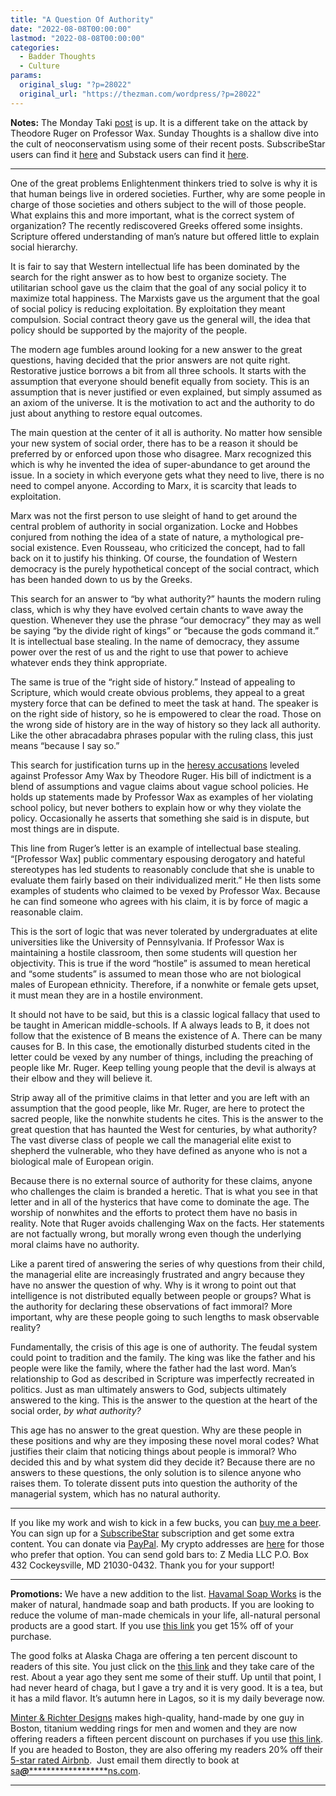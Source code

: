 ```yaml
---
title: "A Question Of Authority"
date: "2022-08-08T00:00:00"
lastmod: "2022-08-08T00:00:00"
categories:
  - Badder Thoughts
  - Culture
params:
  original_slug: "?p=28022"
  original_url: "https://thezman.com/wordpress/?p=28022"
---
```


**Notes:** The Monday Taki
<a href="https://www.takimag.com/article/print-the-legend-2/"
rel="noopener" target="_blank">post</a> is up. It is a different take on
the attack by Theodore Ruger on Professor Wax. Sunday Thoughts is a
shallow dive into the cult of neoconservatism using some of their recent
posts. SubscribeStar users can find it
<a href="https://www.subscribestar.com/posts/670359" rel="noopener"
target="_blank">here</a> and Substack users can find it <a
href="https://thedissident.substack.com/p/sunday-thoughts-august-07-2022?sd=pf"
rel="noopener" target="_blank">here</a>.

------------------------------------------------------------------------

One of the great problems Enlightenment thinkers tried to solve is why
it is that human beings live in ordered societies. Further, why are some
people in charge of those societies and others subject to the will of
those people. What explains this and more important, what is the correct
system of organization? The recently rediscovered Greeks offered some
insights. Scripture offered understanding of man’s nature but offered
little to explain social hierarchy.

It is fair to say that Western intellectual life has been dominated by
the search for the right answer as to how best to organize society. The
utilitarian school gave us the claim that the goal of any social policy
it to maximize total happiness. The Marxists gave us the argument that
the goal of social policy is reducing exploitation. By exploitation they
meant compulsion. Social contract theory gave us the general will, the
idea that policy should be supported by the majority of the people.

The modern age fumbles around looking for a new answer to the great
questions, having decided that the prior answers are not quite right.
Restorative justice borrows a bit from all three schools. It starts with
the assumption that everyone should benefit equally from society. This
is an assumption that is never justified or even explained, but simply
assumed as an axiom of the universe. It is the motivation to act and the
authority to do just about anything to restore equal outcomes.

The main question at the center of it all is authority. No matter how
sensible your new system of social order, there has to be a reason it
should be preferred by or enforced upon those who disagree. Marx
recognized this which is why he invented the idea of super-abundance to
get around the issue. In a society in which everyone gets what they need
to live, there is no need to compel anyone. According to Marx, it is
scarcity that leads to exploitation.

Marx was not the first person to use sleight of hand to get around the
central problem of authority in social organization. Locke and Hobbes
conjured from nothing the idea of a state of nature, a mythological
pre-social existence. Even Rousseau, who criticized the concept, had to
fall back on it to justify his thinking. Of course, the foundation of
Western democracy is the purely hypothetical concept of the social
contract, which has been handed down to us by the Greeks.

This search for an answer to “by what authority?” haunts the modern
ruling class, which is why they have evolved certain chants to wave away
the question. Whenever they use the phrase “our democracy” they may as
well be saying “by the divide right of kings” or “because the gods
command it.” It is intellectual base stealing. In the name of democracy,
they assume power over the rest of us and the right to use that power to
achieve whatever ends they think appropriate.

The same is true of the “right side of history.” Instead of appealing to
Scripture, which would create obvious problems, they appeal to a great
mystery force that can be defined to meet the task at hand. The speaker
is on the right side of history, so he is empowered to clear the road.
Those on the wrong side of history are in the way of history so they
lack all authority. Like the other abracadabra phrases popular with the
ruling class, this just means “because I say so.”

This search for justification turns up in the <a
href="https://www.thefire.org/university-of-pennsylvania-law-deans-report-regarding-amy-wax-june-23-2022/"
rel="noopener" target="_blank">heresy accusations</a> leveled against
Professor Amy Wax by Theodore Ruger. His bill of indictment is a blend
of assumptions and vague claims about vague school policies. He holds up
statements made by Professor Wax as examples of her violating school
policy, but never bothers to explain how or why they violate the policy.
Occasionally he asserts that something she said is in dispute, but most
things are in dispute.

This line from Ruger’s letter is an example of intellectual base
stealing. “\[Professor Wax\] public commentary espousing derogatory and
hateful stereotypes has led students to reasonably conclude that she is
unable to evaluate them fairly based on their individualized merit.” He
then lists some examples of students who claimed to be vexed by
Professor Wax. Because he can find someone who agrees with his claim, it
is by force of magic a reasonable claim.

This is the sort of logic that was never tolerated by undergraduates at
elite universities like the University of Pennsylvania. If Professor Wax
is maintaining a hostile classroom, then some students will question her
objectivity. This is true if the word “hostile” is assumed to mean
heretical and “some students” is assumed to mean those who are not
biological males of European ethnicity. Therefore, if a nonwhite or
female gets upset, it must mean they are in a hostile environment.

It should not have to be said, but this is a classic logical fallacy
that used to be taught in American middle-schools. If A always leads to
B, it does not follow that the existence of B means the existence of A.
There can be many causes for B. In this case, the emotionally disturbed
students cited in the letter could be vexed by any number of things,
including the preaching of people like Mr. Ruger. Keep telling young
people that the devil is always at their elbow and they will believe it.

Strip away all of the primitive claims in that letter and you are left
with an assumption that the good people, like Mr. Ruger, are here to
protect the sacred people, like the nonwhite students he cites. This is
the answer to the great question that has haunted the West for
centuries, by what authority? The vast diverse class of people we call
the managerial elite exist to shepherd the vulnerable, who they have
defined as anyone who is not a biological male of European origin.

Because there is no external source of authority for these claims,
anyone who challenges the claim is branded a heretic. That is what you
see in that letter and in all of the hysterics that have come to
dominate the age. The worship of nonwhites and the efforts to protect
them have no basis in reality. Note that Ruger avoids challenging Wax on
the facts. Her statements are not factually wrong, but morally wrong
even though the underlying moral claims have no authority.

Like a parent tired of answering the series of why questions from their
child, the managerial elite are increasingly frustrated and angry
because they have no answer the question of why. Why is it wrong to
point out that intelligence is not distributed equally between people or
groups? What is the authority for declaring these observations of fact
immoral? More important, why are these people going to such lengths to
mask observable reality?

Fundamentally, the crisis of this age is one of authority. The feudal
system could point to tradition and the family. The king was like the
father and his people were like the family, where the father had the
last word. Man’s relationship to God as described in Scripture was
imperfectly recreated in politics. Just as man ultimately answers to
God, subjects ultimately answered to the king. This is the answer to the
question at the heart of the social order, *by what authority?*

This age has no answer to the great question. Why are these people in
these positions and why are they imposing these novel moral codes? What
justifies their claim that noticing things about people is immoral? Who
decided this and by what system did they decide it? Because there are no
answers to these questions, the only solution is to silence anyone who
raises them. To tolerate dissent puts into question the authority of the
managerial system, which has no natural authority.

------------------------------------------------------------------------

If you like my work and wish to kick in a few bucks, you can
<a href="https://www.buymeacoffee.com/mujolulu" rel="noopener"
target="_blank">buy me a beer</a>. You can sign up for a
<a href="https://www.subscribestar.com/the-z-blog" rel="noopener"
target="_blank">SubscribeStar</a> subscription and get some extra
content. You can donate via <a
href="https://www.paypal.com/donate/?cmd=_s-xclick&amp;hosted_button_id=UDAS2Q8JYA6CN&amp;source=url"
rel="noopener" target="_blank">PayPal</a>. My crypto addresses are
<a href="https://thezman.com/wordpress/?page_id=22713" rel="noopener"
target="_blank">here</a> for those who prefer that option. You can send
gold bars to: Z Media LLC P.O. Box 432 Cockeysville, MD 21030-0432.
Thank you for your support!

------------------------------------------------------------------------

**Promotions:** We have a new addition to the list.
<a href="https://havamalsoapworks.com/" rel="noopener"
target="_blank">Havamal Soap Works</a> is the maker of natural, handmade
soap and bath products. If you are looking to reduce the volume of
man-made chemicals in your life, all-natural personal products are a
good start. If you use
<a href="https://havamalsoapworks.com/discount/ZMAN" rel="noopener"
target="_blank">this link</a> you get 15% off of your purchase.

The good folks at Alaska Chaga are offering a ten percent discount to
readers of this site. You just click on the
<a href="https://alaskachaga.us/discount/ZMAN" rel="noopener noreferrer"
target="_blank">this link</a> and they take care of the rest. About a
year ago they sent me some of their stuff. Up until that point, I had
never heard of chaga, but I gave a try and it is very good. It is a tea,
but it has a mild flavor. It’s autumn here in Lagos, so it is my daily
beverage now.

<a href="https://www.minterandrichterdesigns.com/"
rel="noreferrer nofollow noopener" target="_blank">Minter &amp; Richter
Designs</a> makes high-quality, hand-made by one guy in Boston, titanium
wedding rings for men and women and they are now offering readers a
fifteen percent discount on purchases if you use
<a href="https://www.minterandrichterdesigns.com/discount/ZMAN"
rel="noreferrer nofollow noopener" target="_blank">this link</a>.
<span class="highlight"><span class="colour"><span class="font"><span class="size">If
you are headed to Boston, they are also offering my readers 20% off
their <a
href="https://www.airbnb.com/users/7988017/listings?user_id=7988017&amp;s=3"
rel="noopener noreferrer" target="_blank">5-star rated Airbnb</a>.  Just
email them directly to book at
<a href="mailto:sa***@*********************ns.com"
data-original-string="++dtSFrwP0/ERgAg4pwFXw==cb7TQ6LmQE2KiDl8ADuw7Zk0z5daN5ZmOGn82BYhMMvscETu0KG4FGHgwYK1zPUuSZ3"><span
class="apbct-email-encoder"
data-original-string="uUl+3n9GITuGwvPisJlJZg==cb77SgpHGovqAxIlg+xMRJLYOwH2elaOWBUNfltB/sQV01BI1w1dd7kJ9wPR74DG4Rx"
title="This contact has been encoded by Anti-Spam by CleanTalk. Click to decode. To finish the decoding make sure that JavaScript is enabled in your browser.">sa<span
class="apbct-blur">***</span>@<span
class="apbct-blur">*********************</span>ns.com</span></a>.</span></span></span></span>

------------------------------------------------------------------------
